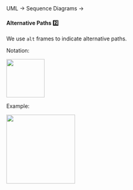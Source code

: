 <link rel="stylesheet" href="{{baseUrl}}/css/textbook.css">

<div class="website-content">

<div id="path">UML &rarr; Sequence Diagrams &rarr;</div>

<div id="title">

#### Alternative Paths :two:

</div>

<div id="body">

We use `alt` frames to indicate alternative paths.

Notation:

<img src="{{baseUrl}}/uml/sequenceDiagrams/alternativePaths/images/notation.png" height="100" />
<p/>

<tip-box>

Example:

<img src="{{baseUrl}}/uml/sequenceDiagrams/alternativePaths/images/minefieldCell.png" height="180" />
<p/>

</tip-box>

</div>

<div id="extras">
<div>

</div>
